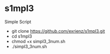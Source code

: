 # s1mpl3
Simple Script
- git clone https://github.com/exrienz/s1mpl3.git
- cd s1mpl3
- chmod +x simpl3_3num.sh
- ./simpl3_3num.sh
